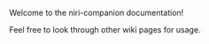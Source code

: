 Welcome to the niri-companion documentation!

Feel free to look through other wiki pages for usage.
